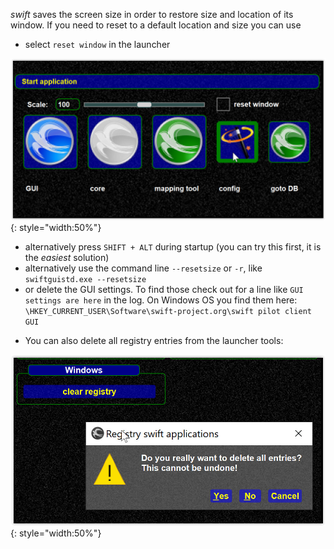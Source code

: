 <!--
    SPDX-FileCopyrightText: Copyright (C) swift Project Community / Contributors
    SPDX-License-Identifier: GFDL-1.3-only
-->

*swift* saves the screen size in order to restore size and location of its window.
If you need to reset to a default location and size you can use

* select ``reset window`` in the launcher

![](./../../../img/wizard.jpg){: style="width:50%"}

* alternatively press ``SHIFT + ALT`` during startup (you can try this first, it is the *easiest* solution)
* alternatively use the command line ``--resetsize`` or ``-r``, like `swiftguistd.exe --resetsize`
* or delete the GUI settings.
To find those check out for a line like ``GUI settings are here`` in the log.
On Windows OS you find them here:
    `\HKEY_CURRENT_USER\Software\swift-project.org\swift pilot client GUI`
- You can also delete all registry entries from the launcher tools:

![](./../../../img/registrydelete.jpg){: style="width:50%"}
